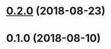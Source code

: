 # [0.2.0](https://github.com/Berkmann18/TemplateJS/compare/0.1.0...0.2.0) (2018-08-23)




# 0.1.0 (2018-08-10)




